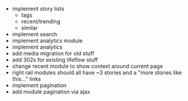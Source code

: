 * implement story lists
     * tags
     * recent/trending
     * similar
* implement search
* implement analytics module
* implement analytics
* add media migration for old stuff
* add 302s for existing lifeflow stuff
* change recent module to show context around current page
* right rail modules should all have ~3 stories and a "more stories like this..." links
* implement pagination
* add module pagination via ajax